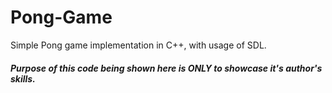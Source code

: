 # Pong-Game
Simple Pong game implementation in C++, with usage of SDL.

##### Purpose of this code being shown here is ONLY to showcase it's author's skills.

